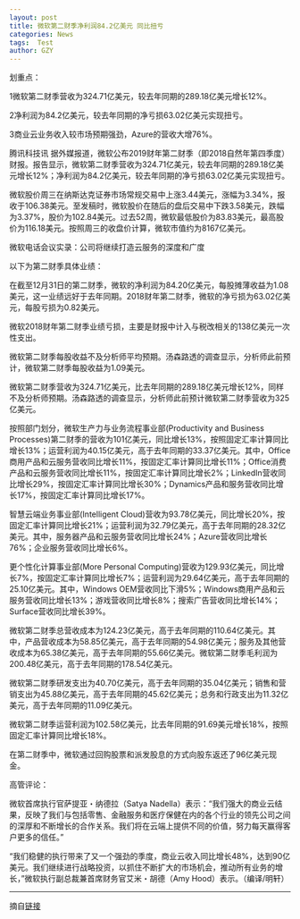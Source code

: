 ```yaml
---
layout: post
title: 微软第二财季净利润84.2亿美元 同比扭亏
categories: News
tags:  Test
author: GZY
---
```


划重点：

1微软第二财季营收为324.71亿美元，较去年同期的289.18亿美元增长12%。

2净利润为84.2亿美元，较去年同期的净亏损63.02亿美元实现扭亏。

3商业云业务收入较市场预期强劲，Azure的营收大增76%。

腾讯科技讯 据外媒报道，微软公布2019财年第二财季（即2018自然年第四季度）财报。报告显示，微软第二财季营收为324.71亿美元，较去年同期的289.18亿美元增长12%；净利润为84.2亿美元，较去年同期的净亏损63.02亿美元实现扭亏。

微软股价周三在纳斯达克证券市场常规交易中上涨3.44美元，涨幅为3.34%，报收于106.38美元。至发稿时，微软股价在随后的盘后交易中下跌3.58美元，跌幅为3.37%，股价为102.84美元。过去52周，微软最低股价为83.83美元，最高股价为116.18美元。按照周三的收盘价计算，微软市值约为8167亿美元。

微软电话会议实录：公司将继续打造云服务的深度和广度

以下为第二财季具体业绩：

在截至12月31日的第二财季，微软的净利润为84.20亿美元，每股摊薄收益为1.08美元，这一业绩远好于去年同期。2018财年第二财季，微软的净亏损为63.02亿美元，每股亏损为0.82美元。

微软2018财年第二财季业绩亏损，主要是财报中计入与税改相关的138亿美元一次性支出。

微软第二财季每股收益不及分析师平均预期。汤森路透的调查显示，分析师此前预计，微软第二财季每股收益为1.09美元。

微软第二财季营收为324.71亿美元，比去年同期的289.18亿美元增长12%，同样不及分析师预期。汤森路透的调查显示，分析师此前预计微软第二财季营收为325亿美元。

按照部门划分，微软生产力与业务流程事业部(Productivity and Business Processes)第二财季的营收为101亿美元，同比增长13%，按照固定汇率计算同比增长13%；运营利润为40.15亿美元，高于去年同期的33.37亿美元。其中，Office商用产品和云服务营收同比增长11%，按固定汇率计算同比增长11%；Office消费产品和云服务营收同比增长11%，按固定汇率计算同比增长2%；LinkedIn营收同比增长29%，按固定汇率计算同比增长30%；Dynamics产品和服务营收同比增长17%，按固定汇率计算同比增长17%。

智慧云端业务事业部(Intelligent Cloud)营收为93.78亿美元，同比增长20%，按固定汇率计算同比增长21%；运营利润为32.79亿美元，高于去年同期的28.32亿美元。其中，服务器产品和云服务营收同比增长24%；Azure营收同比增长76%；企业服务营收同比增长6%。

更个性化计算事业部(More Personal Computing)营收为129.93亿美元，同比增长7%，按固定汇率计算同比增长7%；运营利润为29.64亿美元，高于去年同期的25.10亿美元。其中，Windows OEM营收同比下滑5%；Windows商用产品和云服务营收同比增长13%；游戏营收同比增长8%；搜索广告营收同比增长14%；Surface营收同比增长39%。

微软第二财季总营收成本为124.23亿美元，高于去年同期的110.64亿美元。其中，产品营收成本为58.85亿美元，高于去年同期的54.98亿美元；服务及其他营收成本为65.38亿美元，高于去年同期的55.66亿美元。微软第二财季毛利润为200.48亿美元，高于去年同期的178.54亿美元。

微软第二财季研发支出为40.70亿美元，高于去年同期的35.04亿美元；销售和营销支出为45.88亿美元，高于去年同期的45.62亿美元；总务和行政支出为11.32亿美元，高于去年同期的11.09亿美元。

微软第二财季运营利润为102.58亿美元，比去年同期的91.69美元增长18%，按照固定汇率计算同比增长18%。

在第二财季中，微软通过回购股票和派发股息的方式向股东返还了96亿美元现金。

高管评论：

微软首席执行官萨提亚・纳德拉（Satya Nadella）表示：“我们强大的商业云结果，反映了我们与包括零售、金融服务和医疗保健在内的各个行业的领先公司之间的深厚和不断增长的合作关系。我们将在云端上提供不同的价值，努力每天赢得客户更多的信任。”

“我们稳健的执行带来了又一个强劲的季度，商业云收入同比增长48%，达到90亿美元。我们继续进行战略投资，以抓住不断扩大的市场机会，推动所有业务的增长，”微软执行副总裁兼首席财务官艾米・胡德（Amy Hood）表示。（编译/明轩）

*****

摘自[链接](http://new.qq.com/cmsn/20190131/20190131000202.html)